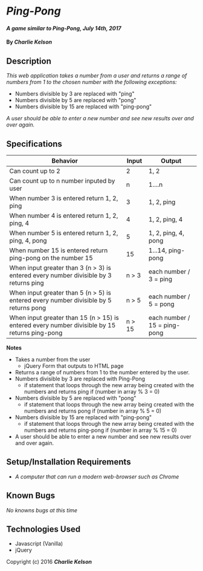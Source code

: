 # _Ping-Pong_

#### _A game similar to Ping-Pong, July 14th, 2017_

#### By _**Charlie Kelson**_

## Description

_This web application takes a number from a user and returns a range of numbers from 1 to the chosen number with the following exceptions:_

- Numbers divisible by 3 are replaced with "ping"
- Numbers divisible by 5 are replaced with "pong"
- Numbers divisible by 15 are replaced with "ping-pong"

_A user should be able to enter a new number and see new results over and over again._

## Specifications

|  Behavior | Input  |  Output |
|---|---|---|
|  Can count up to 2 | 2  | 1, 2  |
|  Can count up to n number inputed by user | n | 1....n  |
|  When number 3 is entered return 1, 2, ping | 3  | 1, 2, ping  |
|  When number 4 is entered return 1, 2, ping, 4 |  4 | 1, 2, ping, 4  |
|  When number 5 is entered return 1, 2, ping, 4, pong |  5 | 1, 2, ping, 4, pong  |
|  When number 15 is entered return ping-pong on the number 15 | 15 | 1...14, ping-pong |
|  When input greater than 3 (n > 3) is entered every number divisible by 3 returns ping | n > 3 | each number / 3 = ping |
|  When input greater than 5 (n > 5) is entered every number divisible by 5 returns pong | n > 5 | each number / 5 = pong |
|  When input greater than 15 (n > 15) is entered every number divisible by 15 returns ping-pong | n > 15 | each number / 15 = ping-pong |


**Notes**
- Takes a number from the user
  - jQuery Form that outputs to HTML page
- Returns a range of numbers from 1 to the number entered by the user.
- Numbers divisible by 3 are replaced with Ping-Pong
  - if statement that loops through the new array being created with the numbers and returns ping if (number in array % 3 = 0)
- Numbers divisible by 5 are replaced with "pong"
  - if statement that loops through the new array being created with the numbers and returns pong if (number in array % 5 = 0)
- Numbers divisible by 15 are replaced with "ping-pong"
  - if statement that loops through the new array being created with the numbers and returns ping-pong if (number in array % 15 = 0)
- A user should be able to enter a new number and see new results over and over again.



## Setup/Installation Requirements

* _A computer that can run a modern web-browser such as Chrome_


## Known Bugs

_No knowns bugs at this time_


## Technologies Used

- Javascript (Vanilla)
- jQuery



Copyright (c) 2016 **_Charlie Kelson_**
